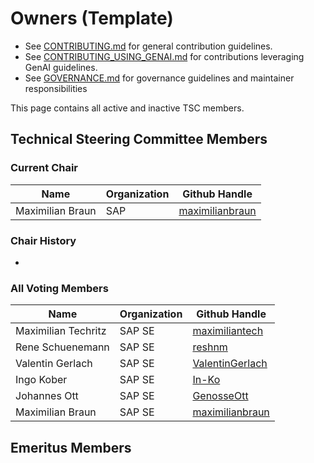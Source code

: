 # Owners (Template)

- See [CONTRIBUTING.md](https://github.com/openmcp-project/.github/blob/main/CONTRIBUTING.md) for general contribution guidelines.
- See [CONTRIBUTING_USING_GENAI.md](https://github.com/openmcp-project/.github/blob/main/CONTRIBUTING_USING_GENAI.md) for contributions leveraging GenAI guidelines.
- See [GOVERNANCE.md](./GOVERNANCE.md) for governance guidelines and maintainer responsibilities

This page contains all active and inactive TSC members.

## Technical Steering Committee Members

### Current Chair

| Name             | Organization | Github Handle                                         |
|------------------|--------------|-------------------------------------------------------|
| Maximilian Braun | SAP          | [maximilianbraun](https://github.com/maximilianbraun) |

### Chair History
-

### All Voting Members

| Name                | Organization | Github Handle                                         |
|---------------------|--------------|-------------------------------------------------------|
| Maximilian Techritz | SAP SE       | [maximiliantech](https://github.com/maximiliantech)   |
| Rene Schuenemann    | SAP SE       | [reshnm](https://github.com/reshnm)                   |
| Valentin Gerlach    | SAP SE       | [ValentinGerlach](https://github.com/ValentinGerlach) |
| Ingo Kober          | SAP SE       | [In-Ko](https://github.com/In-Ko)                     |
| Johannes Ott        | SAP SE       | [GenosseOtt](https://github.com/GenosseOtt)           |
| Maximilian Braun    | SAP SE       | [maximilianbraun](https://github.com/maximilianbraun) |

## Emeritus Members
